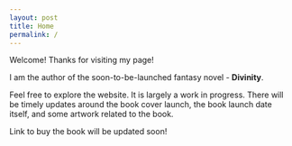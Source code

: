 ```yaml
---
layout: post
title: Home
permalink: /
---
```


Welcome! Thanks for visiting my page!

I am the author of the soon-to-be-launched fantasy novel - **Divinity**.

Feel free to explore the website. It is largely a work in progress. There will be timely updates around the book cover launch, the book launch date itself, and some artwork related to the book.

Link to buy the book will be updated soon!
